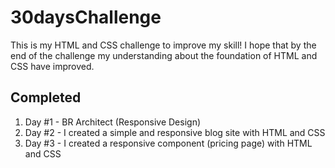 # 30daysChallenge

This is my HTML and CSS challenge to improve my skill! I hope that by the end of the challenge my understanding about the foundation of HTML and CSS have improved.

## Completed

1. Day #1 - BR Architect (Responsive Design)
2. Day #2 - I created a simple and responsive blog site with HTML and CSS
3. Day #3 - I created a responsive component (pricing page) with HTML and CSS
